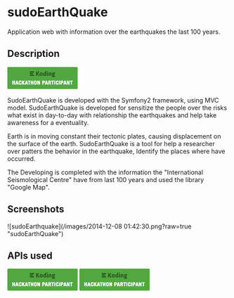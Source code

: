 # sudoEarthQuake

Application web with information over the earthquakes the last 100 years.

## Description

[![sudoEarthQuake](/images/badge.png?raw=true "Koding Hackathon")](https://koding.com/Hackathon)

SudoEarthQuake is developed  with the Symfony2 framework, using MVC model.
SudoEarthQuake is developed for sensitize the people over the risks what exist in day-to-day with relationship the earthquakes and help take awareness for a eventuality.

Earth is in moving constant their tectonic plates, causing displacement on the surface of the earth. SudoEarthQuake is a tool for help a researcher over patters the behavior in the earthquake, Identify the places where have occurred.

The Developing is completed with the information the  "International Seismological Centre" have from last 100 years and  used the library  "Google Map".

## Screenshots

![sudoEarthquake](/images/2014-12-08 01:42:30.png?raw=true "sudoEarthQuake")

## APIs used
[![Google Map](/images/badge.png?raw=true "Google Map")](https://developers.google.com/maps/?hl=es)
[![International Seismological Centre](/images/badge.png?raw=true "International Seismological Centre")](http://www.isc.ac.uk/about/)
